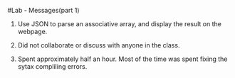 #Lab - Messages(part 1)

1. Use JSON to parse an associative array, and display the result
on the webpage.

2. Did not collaborate or discuss with anyone in the class. 

3. Spent approximately half an hour. Most of the time was spent
fixing the sytax compliling errors.  